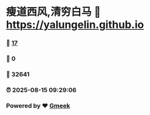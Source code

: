 # 瘦道西风,清穷白马 :link: https://yalungelin.github.io 
### :page_facing_up: [17](https://yalungelin.github.io/tag.html) 
### :speech_balloon: 0 
### :hibiscus: 32641 
### :alarm_clock: 2025-08-15 09:29:06 
### Powered by :heart: [Gmeek](https://github.com/Meekdai/Gmeek)
